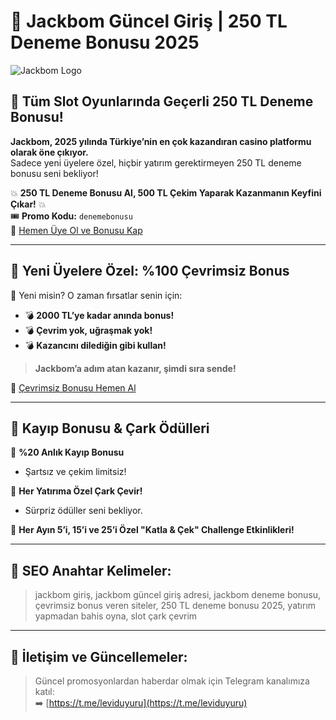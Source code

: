 # 🎰 Jackbom Güncel Giriş | 250 TL Deneme Bonusu 2025

![Jackbom Logo](https://levidigital.net/_assets/f152de50-ee90-46f1-a7da-e23ba71903c2?auto=compress,format&q=60&fit=crop&w=1500)

## 💸 Tüm Slot Oyunlarında Geçerli 250 TL Deneme Bonusu!

**Jackbom, 2025 yılında Türkiye’nin en çok kazandıran casino platformu olarak öne çıkıyor.**  
Sadece yeni üyelere özel, hiçbir yatırım gerektirmeyen 250 TL deneme bonusu seni bekliyor!

💥 **250 TL Deneme Bonusu Al, 500 TL Çekim Yaparak Kazanmanın Keyfini Çıkar!** 💥  
🎟️ **Promo Kodu:** `denemebonusu`  
🔗 [Hemen Üye Ol ve Bonusu Kap](https://jackbom.com/register?ref=seni̇nrefli̇nki̇)

---

## 🎁 Yeni Üyelere Özel: %100 Çevrimsiz Bonus

💯 Yeni misin? O zaman fırsatlar senin için:  
- 💣 **2000 TL’ye kadar anında bonus!**  
- 💣 **Çevrim yok, uğraşmak yok!**  
- 💣 **Kazancını dilediğin gibi kullan!**

> **Jackbom’a adım atan kazanır, şimdi sıra sende!**

🔗 [Çevrimsiz Bonusu Hemen Al](https://jackbom.com/register?ref=seni̇nrefli̇nki̇)

---

## 🔄 Kayıp Bonusu & Çark Ödülleri

🎯 **%20 Anlık Kayıp Bonusu**
- Şartsız ve çekim limitsiz!

🎡 **Her Yatırıma Özel Çark Çevir!**
- Sürpriz ödüller seni bekliyor.

📅 **Her Ayın 5’i, 15’i ve 25’i Özel "Katla & Çek" Challenge Etkinlikleri!**

---

## 📌 SEO Anahtar Kelimeler:
> jackbom giriş, jackbom güncel giriş adresi, jackbom deneme bonusu, çevrimsiz bonus veren siteler, 250 TL deneme bonusu 2025, yatırım yapmadan bahis oyna, slot çark çevrim

---

## 📱 İletişim ve Güncellemeler:
> Güncel promosyonlardan haberdar olmak için Telegram kanalımıza katıl:  
➡️ [https://t.me/leviduyuru](https://t.me/leviduyuru)
